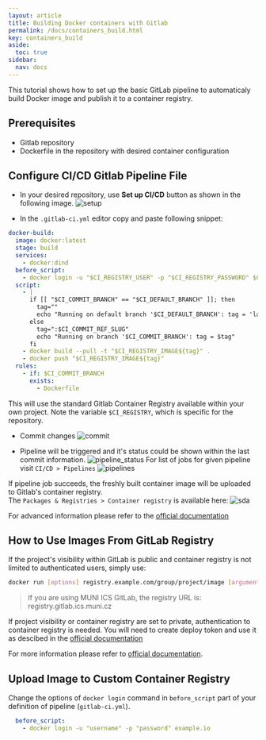 ```yaml
---
layout: article
title: Building Docker containers with Gitlab
permalink: /docs/containers_build.html
key: containers_build
aside:
  toc: true
sidebar:
  nav: docs
---
```


This tutorial shows how to set up the basic GitLab pipeline to automaticaly build Docker image and publish it to a container registry.

## Prerequisites

- Gitlab repository
- Dockerfile in the repository with desired container configuration

## Configure CI/CD Gitlab Pipeline File

- In your desired repository, use **Set up CI/CD** button as shown in the following image.
![setup](./gitops/container_build/containers_1.png)

- In the `.gitlab-ci.yml` editor copy and paste following snippet:

```yaml
docker-build:
  image: docker:latest
  stage: build
  services:
    - docker:dind
  before_script:
    - docker login -u "$CI_REGISTRY_USER" -p "$CI_REGISTRY_PASSWORD" $CI_REGISTRY
  script:
    - |
      if [[ "$CI_COMMIT_BRANCH" == "$CI_DEFAULT_BRANCH" ]]; then
        tag=""
        echo "Running on default branch '$CI_DEFAULT_BRANCH': tag = 'latest'"
      else
        tag=":$CI_COMMIT_REF_SLUG"
        echo "Running on branch '$CI_COMMIT_BRANCH': tag = $tag"
      fi
    - docker build --pull -t "$CI_REGISTRY_IMAGE${tag}" .
    - docker push "$CI_REGISTRY_IMAGE${tag}"
  rules:
    - if: $CI_COMMIT_BRANCH
      exists:
        - Dockerfile
```

This will use the standard Gitlab Container Registry available within your own project. Note the variable `$CI_REGISTRY`, which is specific for the repository.

- Commit changes
![commit](./gitops/container_build/containers_2.png)

- Pipeline will be triggered and it's status could be shown within the last commit information.
![pipeline_status](./gitops/container_build/containers_3.png)
For list of jobs for given pipeline visit `CI/CD > Pipelines`
![pipelines](./gitops/container_build/containers_4.png)

If pipeline job succeeds, the freshly built container image will be uploaded to Gitlab's container registry.   
The `Packages & Registries > Container registry` is available here:
![sda](./gitops/container_build/containers_5.png)

For advanced information please refer to the [official documentation](https://docs.gitlab.com/ee/user/packages/container_registry/#container-registry-examples-with-gitlab-cicd)

## How to Use Images From GitLab Registry

If the project's visibility within GitLab is public and container registry is not limited to authenticated users, simply use:

```bash
docker run [options] registry.example.com/group/project/image [arguments]
```

> If you are using MUNI ICS GitLab, the registry URL is: registry.gitlab.ics.muni.cz

If project visibility or container registry are set to private, authentication to container registry is needed. You will need to create deploy token and use it as descibed in the [official documentation](https://docs.gitlab.com/ee/user/packages/container_registry/#authenticate-with-the-container-registry)

For more information please refer to [official documentation](https://docs.gitlab.com/ee/user/packages/container_registry/#use-images-from-the-container-registry).

## Upload Image to Custom Container Registry

Change the options of `docker login` command in `before_script` part of your definition of pipeline (`gitlab-ci.yml`).

```yaml
  before_script:
    - docker login -u "username" -p "password" example.io
```
